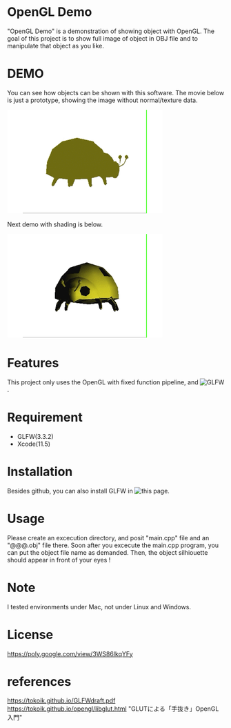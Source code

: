 # OpenGL Demo

"OpenGL Demo" is a demonstration of showing object with OpenGL.
The goal of this project is to show full image of object in OBJ file and to manipulate that object as you like.

# DEMO

You can see how objects can be shown with this software.
The movie below is just a prototype, showing the image without normal/texture data.

![demo](https://github.com/goto-c/OpenGL/blob/master/ShowObj/bug.gif) 

Next demo with shading is below.

![demo](https://github.com/goto-c/OpenGL/blob/master/ShowObj/bug_shade.gif)

# Features

This project only uses the OpenGL with fixed function pipeline, and ![GLFW](https://github.com/glfw/glfw).

# Requirement

* GLFW(3.3.2)
* Xcode(11.5)

# Installation

Besides github, you can also install GLFW in ![this page](https://www.glfw.org).

# Usage

Please create an excecution directory, and posit "main.cpp" file and an "@@@.obj" file there.
Soon after you excecute the main.cpp program, you can put the object file name as demanded.
Then, the object silhiouette should appear in front of your eyes !

# Note

I tested environments under Mac, not under Linux and Windows.

# License

https://poly.google.com/view/3WS86lkqYFy

  
  
# references

https://tokoik.github.io/GLFWdraft.pdf  
https://tokoik.github.io/opengl/libglut.html "GLUTによる「手抜き」OpenGL入門"  
